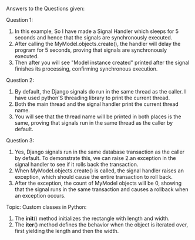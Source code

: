 Answers to the Questions given:  

Question 1:

1. In this example, So I have made a Signal Handler which sleeps for 5 seconds and hence that the signals are synchronously executed.
2. After calling the MyModel.objects.create(), the handler will delay the program for 5 seconds, proving that signals are synchronously executed.
3. Then after you will see "Model instance created" printed after the signal finishes its processing, confirming synchronous execution.


Question 2:

1. By default, the Django signals do run in the same thread as the caller. I have used python'S threading library to print the current thread.
2. Both the main thread and the signal handler print the current thread name.
3. You will see that the thread name will be printed in both places is the same, proving that signals run in the same thread as the caller by default.


Question 3:

1. Yes, Django signals run in the same database transaction as the caller by default. To demonstrate this, we can raise 2.an exception in the signal handler to see if it rolls back the transaction.
2. When MyModel.objects.create() is called, the signal handler raises an exception, which should cause the entire transaction to roll back.
3. After the exception, the count of MyModel objects will be 0, showing that the signal runs in the same transaction and causes a rollback when an exception occurs.


Topic: Custom classes in Python:

1. The __init__() method initializes the rectangle with length and width.
2. The __iter__() method defines the behavior when the object is iterated over, first yielding the length and then the width.